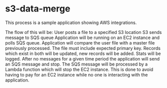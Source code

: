 # s3-data-merge
This process is a sample application showing AWS integrations.


The flow of this will be:
  User posts a file to a specified S3 location
  S3 sends message to SQS queue
  Application will be running on an EC2 instance and polls SQS queue.
  Application will compare the user file with a master file previously processed.
  The file must include expected primary key.
  Records which exist in both will be updated, new records will be added.
  Stats will be logged.
  After no messages for a given time period the application will send an SQS message and stop.
  The SQS message will be processed by a Lambda function which will stop the EC2 instance. 
  This is done to avoid having to pay for an EC2 instance while no one is interacting with the application.

